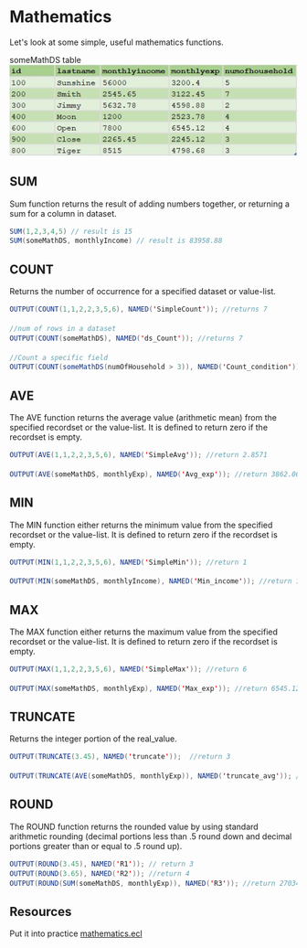 # Mathematics

Let's look at some simple, useful mathematics functions.

someMathDS table\
![income expense table](./Images/Income_Exp_DS.JPG)

## SUM

Sum function returns the result of adding numbers together, or returning a sum for a column in dataset.

```java
SUM(1,2,3,4,5) // result is 15
SUM(someMathDS, monthlyIncome) // result is 83958.88
```

## COUNT

Returns the number of occurrence for a specified dataset or value-list.

```java
OUTPUT(COUNT(1,1,2,2,3,5,6), NAMED('SimpleCount')); //returns 7

//num of rows in a dataset
OUTPUT(COUNT(someMathDS), NAMED('ds_Count')); //returns 7

//Count a specific field
OUTPUT(COUNT(someMathDS(numOfHousehold > 3)), NAMED('Count_condition')); //return 4
```

## AVE

The AVE function returns the average value (arithmetic mean) from the specified recordset or the value-list. It is defined to return zero if the recordset is empty.

```java
OUTPUT(AVE(1,1,2,2,3,5,6), NAMED('SimpleAvg')); //return 2.8571

OUTPUT(AVE(someMathDS, monthlyExp), NAMED('Avg_exp')); //return 3862.0614
```

## MIN

The MIN function either returns the minimum value from the specified recordset or the value-list. It is defined to return zero if the recordset is empty.

```java
OUTPUT(MIN(1,1,2,2,3,5,6), NAMED('SimpleMin')); //return 1

OUTPUT(MIN(someMathDS, monthlyIncome), NAMED('Min_income')); //return 1200
```

## MAX

The MAX function either returns the maximum value from the specified recordset or the value-list. It is defined to return zero if the recordset is empty.

```java
OUTPUT(MAX(1,1,2,2,3,5,6), NAMED('SimpleMax')); //return 6

OUTPUT(MAX(someMathDS, monthlyExp), NAMED('Max_exp')); //return 6545.12
```

## TRUNCATE

Returns the integer portion of the real_value.

```java
OUTPUT(TRUNCATE(3.45), NAMED('truncate'));  //return 3

OUTPUT(TRUNCATE(AVE(someMathDS, monthlyExp)), NAMED('truncate_avg')); //return 3862
```

## ROUND

The ROUND function returns the rounded value by using standard arithmetic rounding (decimal portions less than .5 round down and decimal portions greater than or equal to .5 round up).

```java
OUTPUT(ROUND(3.45), NAMED('R1')); // return 3
OUTPUT(ROUND(3.65), NAMED('R2')); //return 4
OUTPUT(ROUND(SUM(someMathDS, monthlyExp)), NAMED('R3')); //return 27034
```

## Resources

Put it into practice [mathematics.ecl](https://ide.hpccsystems.com/workspaces/share/291d17d9-e5cb-4fac-83c2-ac5997c28a31)
